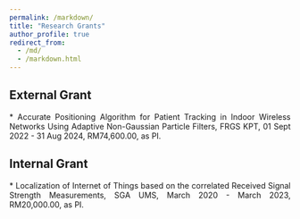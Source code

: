 ```yaml
---
permalink: /markdown/
title: "Research Grants"
author_profile: true
redirect_from: 
  - /md/
  - /markdown.html
---
```


## External Grant
<p align="justify"> 
* Accurate Positioning Algorithm for Patient Tracking in Indoor Wireless Networks Using Adaptive Non-Gaussian Particle Filters, FRGS KPT, 01 Sept 2022 - 31 Aug 2024, RM74,600.00, as PI.
</p>

## Internal Grant
<p align="justify"> 
* Localization of Internet of Things based on the correlated Received Signal Strength Measurements, SGA UMS, March 2020 - March 2023, RM20,000.00, as PI.
</p>




